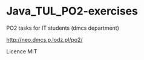# Java_TUL_PO2-exercises
PO2 tasks for IT students (dmcs department)

http://neo.dmcs.p.lodz.pl/po2/

Licence
MIT
